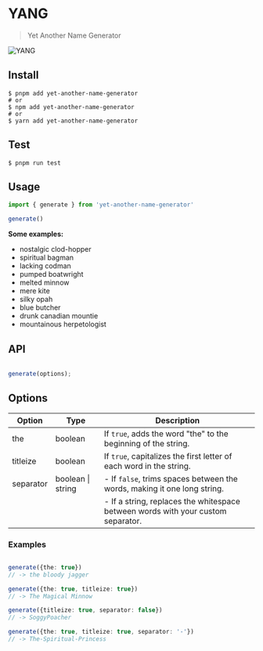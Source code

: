 

# YANG
> Yet Another Name Generator

![YANG](https://github.com/oferitz/YANG/workflows/Node.js%20CI/badge.svg)

## Install

```shell
$ pnpm add yet-another-name-generator
# or
$ npm add yet-another-name-generator
# or
$ yarn add yet-another-name-generator
````

## Test

```shell
$ pnpm run test
```

## Usage

```ts
import { generate } from 'yet-another-name-generator'

generate()

```
**Some examples:**

* nostalgic clod-hopper
* spiritual bagman
* lacking codman
* pumped boatwright
* melted minnow
* mere kite
* silky opah
* blue butcher
* drunk canadian mountie
* mountainous herpetologist

## API
```ts

generate(options);

```
## Options

| Option           | Type                    | Description                                                                                                               |
| -----------------|-------------------------|---------------------------------------------------------------------------------------------------------------------------|
| the              | boolean                 | If `true`, adds the word "the" to the beginning of the string.                                                             |
| titleize         | boolean                 | If `true`, capitalizes the first letter of each word in the string.                                                         |
| separator        | boolean \| string       | - If `false`, trims spaces between the words, making it one long string.                                                   |
|                  |                         | - If a string, replaces the whitespace between words with your custom separator.                                           |

                                  
### Examples
```ts

generate({the: true})
// -> the bloody jagger

generate({the: true, titleize: true})
// -> The Magical Minnow

generate({titleize: true, separator: false})
// -> SoggyPoacher

generate({the: true, titleize: true, separator: '-'})
// -> The-Spiritual-Princess
```
